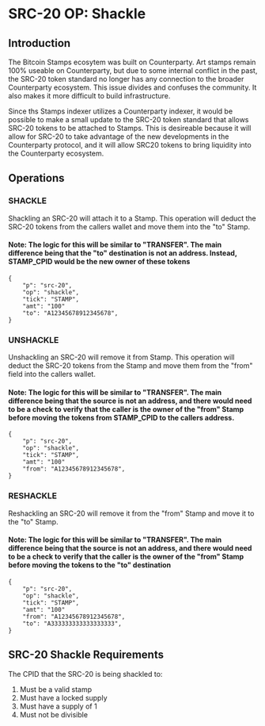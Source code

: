 # SRC-20 OP: Shackle

## Introduction
The Bitcoin Stamps ecosytem was built on Counterparty.  Art stamps remain 100% useable on Counterparty, but due to some internal conflict in the past, the SRC-20 token standard no longer has any connection to the broader Counterparty ecosystem. This issue divides and confuses the community. It also makes it more difficult to build infrastructure.  

Since ths Stamps indexer utilizes a Counterparty indexer, it would be possible to make a small update to the SRC-20 token standard that allows SRC-20 tokens to be attached to Stamps. This is desireable because it will allow for SRC-20 to take advantage of the new developments in the Counterparty protocol, and it will allow SRC20 tokens to bring liquidity into the Counterparty ecosystem.

## Operations
### SHACKLE
Shackling an SRC-20 will attach it to a Stamp.  This operation will deduct the SRC-20 tokens from the callers wallet and move them into the "to" Stamp.
#### Note: The logic for this will be similar to "TRANSFER".  The main difference being that the "to" destination is not an address.  Instead, STAMP_CPID would be the new owner of these tokens
```
{
    "p": "src-20",
    "op": "shackle",
    "tick": "STAMP",
    "amt": "100"
    "to": "A12345678912345678",   
}  
```

### UNSHACKLE
Unshackling an SRC-20 will remove it from Stamp.  This operation will deduct the SRC-20 tokens from the Stamp and move them from the "from" field into the callers wallet.
#### Note: The logic for this will be similar to "TRANSFER".  The main difference being that the source is not an address, and there would need to be a check to verify that the caller is the owner of the "from" Stamp before moving the tokens from STAMP_CPID to the callers address. 
```
{
    "p": "src-20",
    "op": "shackle",
    "tick": "STAMP",
    "amt": "100"
    "from": "A12345678912345678",   
}  
```

### RESHACKLE
Reshackling an SRC-20 will remove it from the "from" Stamp and move it to the "to" Stamp.
#### Note: The logic for this will be similar to "TRANSFER".  The main difference being that the source is not an address, and there would need to be a check to verify that the caller is the owner of the "from" Stamp before moving the tokens to the "to" destination
```
{
    "p": "src-20",
    "op": "shackle",
    "tick": "STAMP",
    "amt": "100"
    "from": "A12345678912345678",
    "to": "A333333333333333333",  
}  
```

## SRC-20 Shackle Requirements
The CPID that the SRC-20 is being shackled to:
1. Must be a valid stamp
2. Must have a locked supply
3. Must have a supply of 1
4. Must not be divisible
